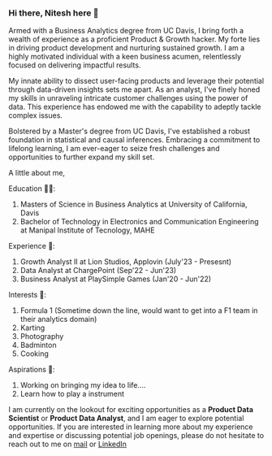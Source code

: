 ### Hi there, Nitesh here 👋

Armed with a Business Analytics degree from UC Davis, I bring forth a wealth of experience as a proficient Product & Growth hacker. My forte lies in driving product development and nurturing sustained growth. I am a highly motivated individual with a keen business acumen, relentlessly focused on delivering impactful results. 

My innate ability to dissect user-facing products and leverage their potential through data-driven insights sets me apart. As an analyst, I've finely honed my skills in unraveling intricate customer challenges using the power of data. This experience has endowed me with the capability to adeptly tackle complex issues. 

Bolstered by a Master's degree from UC Davis, I've established a robust foundation in statistical and causal inferences. Embracing a commitment to lifelong learning, I am ever-eager to seize fresh challenges and opportunities to further expand my skill set.

A little about me, 

Education :man_student::
  1. Masters of Science in Business Analytics at University of California, Davis 
  2. Bachelor of Technology in Electronics and Communication Engineering at Manipal Institute of Tecnology, MAHE

Experience :office::
  1. Growth Analyst II at Lion Studios, Applovin (July'23 - Presesnt)
  2. Data Analyst at ChargePoint (Sep'22 - Jun'23)
  3. Business Analyst at PlaySimple Games (Jan'20 - Jun'22)

Interests :white_heart::
  1. Formula 1 (Sometime down the line, would want to get into a F1 team in their analytics domain)
  2. Karting
  3. Photography
  4. Badminton
  5. Cooking

Aspirations 🌱:
  1. Working on bringing my idea to life....
  2. Learn how to play a instrument


I am currently on the lookout for exciting opportunities as a **Product Data Scientist** or **Product Data Analyst**, and I am eager to explore potential opportunities. If you are interested in learning more about my experience and expertise or discussing potential job openings, please do not hesitate to reach out to me on [mail](snaganitesh@ucdavis.edu) or [LinkedIn](https://www.linkedin.com/in/niteshsn/)
